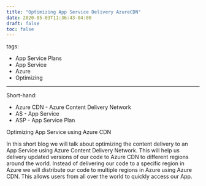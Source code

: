 ```yaml
---
title: "Optimizing App Service Delivery AzureCDN"
date: 2020-05-03T11:36:43-04:00
draft: false
toc: false 
---
```


tags:  
  - App Service Plans 
  - App Service  
  - Azure  
  - Optimizing

--- 

Short-hand: 

  - Azure CDN - Azure Content Delivery Network
  - AS - App Service
  - ASP - App Service Plan 

Optimizing App Service using Azure CDN 

In this short blog we will talk about optimizing the content delivery to an App Service using Azure Content Delivery Network. This will help us delivery updated versions of our code to Azure CDN to different regions around the world. Instead of delivering our code to a specific region in Azure we will distribute our code to multiple regions in Azure using Azure CDN. This allows users from all over the world to quickly access our App. 



